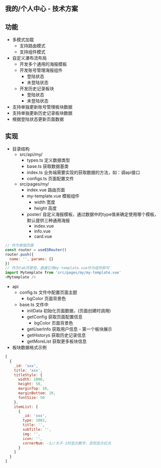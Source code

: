 ## 我的/个人中心 - 技术方案
## 功能
- 多模式加载
  - 支持路由模式
  - 支持组件模式
- 自定义瀑布流布局
  - 开发多个通用的海报模板
  - 开发账号管理海报组件
    - 登陆状态
    - 未登陆状态
  - 开发历史记录板块
    - 登陆状态
    - 未登陆状态
- 支持单独更新账号管理板块数据
- 支持单独更新历史记录板块数据
- 根据登陆状态更新页面数据
## 实现
- 目录结构
  - src/api/my/
    - types.ts 定义数据类型
    - base.ts  获取数据基类
    - index.ts 业务端需要实现的获取数据的方法，如：调api接口
    - configs.ts 页面配置文件
  - src/pages/my/
    - index.vue 路由页面
    - my-template.vue 模板组件
      - width 宽度
      - height 高度
    - poster/ 自定义海报模板，通过数据中的type值来确定使用哪个模板，默认提供三种通用海报
      - index.vue
      - info.vue
      - card.vue
```js
// 作为单独页面
const router = useESRouter()
router.push({
  name: '', params: {}
})
// 作为tab页使用，直接引用my-template.vue作为组件即可
import Mytemplate from 'src/pages/my/my-template.vue'
<Mytemplate />
```
- api
  - config.ts 文件中配置页面主题
    - bgColor 页面背景色
  - base.ts 文件中
    - initData    初始化页面数据，(页面创建时调用)
    - getConfig   获取页面配置信息
      - bgColor 页面背景色
    - getUserInfo 获取用户信息 - 第一个板块展示
    - getHistorys 获取历史记录信息
    - getMoreList 获取更多板块信息
- 板块数据格式示例
```js
[
  {
    _id: 'xxx',
    title: 'xxx',
    titleStyle: {
      width: 1000,
      height: 50,
      marginTop: 10,
      marginBottom: 10,
      fontSize: 50
    },
    itemList: [
      {
        _id: 'xxx',
        type: 1002,
        title: '',
        subTitle: '',
        img: '',
        icon: '',
        cornerNum: -1//大于-1时显示数字，否则显示红点
      }
    ]
  }
]
```